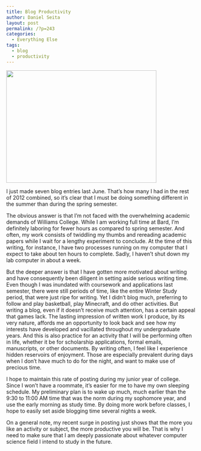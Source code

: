```yaml
---
title: Blog Productivity
author: Daniel Seita
layout: post
permalink: /?p=243
categories:
  - Everything Else
tags:
  - blog
  - productivity
---
```

[<img src="http://www.seitad.com/wp-content/uploads/2012/07/blogproductivity.jpg" alt="" title="3d blue Diagram with arrow" width="400" height="300" class="aligncenter size-full wp-image-358" />][1]

I just made seven blog entries last June. That&#8217;s how many I had in the rest of 2012 combined, so it&#8217;s clear that I must be doing something different in the summer than during the spring semester.

The obvious answer is that I&#8217;m not faced with the overwhelming academic demands of Williams College. While I am working full time at Bard, I&#8217;m definitely laboring for fewer hours as compared to spring semester. And often, my work consists of twiddling my thumbs and rereading academic papers while I wait for a lengthy experiment to conclude. At the time of this writing, for instance, I have two processes running on my computer that I expect to take about ten hours to complete. Sadly, I haven&#8217;t shut down my lab computer in about a week.

But the deeper answer is that I have gotten more motivated about writing and have consequently been diligent in setting aside serious writing time. Even though I was inundated with coursework and applications last semester, there were still periods of time, like the entire Winter Study period, that were just ripe for writing. Yet I didn&#8217;t blog much, preferring to follow and play basketball, play Minecraft, and do other activities. But writing a blog, even if it doesn&#8217;t receive much attention, has a certain appeal that games lack. The lasting impression of written work I produce, by its very nature, affords me an opportunity to look back and see how my interests have developed and vacillated throughout my undergraduate years. And this is also practice for an activity that I will be performing often in life, whether it be for scholarship applications, formal emails, manuscripts, or other documents. By writing often, I feel like I experience hidden reservoirs of enjoyment. Those are especially prevalent during days when I don&#8217;t have much to do for the night, and want to make use of precious time.

I hope to maintain this rate of posting during my junior year of college. Since I won&#8217;t have a roommate, it&#8217;s easier for me to have my own sleeping schedule. My preliminary plan is to wake up much, much earlier than the 9:30 to 11:00 AM time that was the norm during my sophomore year, and use the early morning as study time. By doing more work before classes, I hope to easily set aside blogging time several nights a week.

On a general note, my recent surge in posting just shows that the more you like an activity or subject, the more productive you will be. That is why I need to make sure that I am deeply passionate about whatever computer science field I intend to study in the future.

 [1]: http://www.seitad.com/wp-content/uploads/2012/07/blogproductivity.jpg